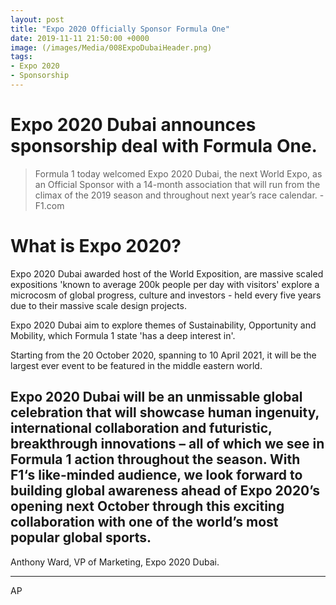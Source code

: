 ```yaml
---
layout: post
title: "Expo 2020 Officially Sponsor Formula One"
date: 2019-11-11 21:50:00 +0000
image: (/images/Media/008ExpoDubaiHeader.png)
tags:
- Expo 2020
- Sponsorship
---
```



# Expo 2020 Dubai announces sponsorship deal with Formula One.

>Formula 1 today welcomed Expo 2020 Dubai, the next World Expo, as an Official Sponsor with a 14-month association that will run from the climax of the 2019 season and throughout next year’s race calendar. - F1.com

# What is Expo 2020?
Expo 2020 Dubai awarded host of the World Exposition, are massive scaled expositions 'known to average 200k people per day with visitors' explore a microcosm of global progress, culture and investors - held every five years due to their massive scale design projects.

Expo 2020 Dubai aim to explore themes of Sustainability, Opportunity and Mobility, which Formula 1 state 'has a deep interest in'.

Starting from the 20 October 2020, spanning to 10 April 2021, it will be the largest ever event to be featured in the middle eastern world.

## Expo 2020 Dubai will be an unmissable global celebration that will showcase human ingenuity, international collaboration and futuristic, breakthrough innovations – all of which we see in Formula 1 action throughout the season. With F1‘s like-minded audience, we look forward to building global awareness ahead of Expo 2020’s opening next October through this exciting collaboration with one of the world’s most popular global sports.

Anthony Ward, VP of Marketing, Expo 2020 Dubai.

---

AP
